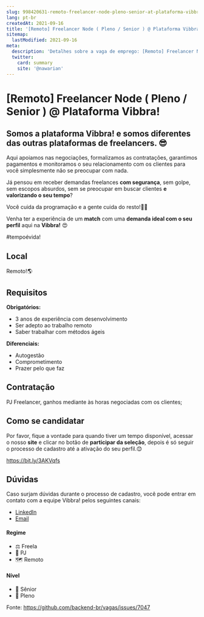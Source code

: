 ```yaml
---
slug: 998420631-remoto-freelancer-node-pleno-senior-at-plataforma-vibbra
lang: pt-br
createdAt: 2021-09-16
title: '[Remoto] Freelancer Node ( Pleno / Senior ) @ Plataforma Vibbra! - Vaga de Emprego'
sitemap:
  lastModified: 2021-09-16
meta:
  description: 'Detalhes sobre a vaga de emprego: [Remoto] Freelancer Node ( Pleno / Senior ) @ Plataforma Vibbra!'
  twitter:
    card: summary
    site: '@nawarian'
---
```


# [Remoto] Freelancer Node ( Pleno / Senior ) @ Plataforma Vibbra!

## Somos a plataforma Vibbra! e **somos diferentes** das outras plataformas de **freelancers**. 😎

Aqui apoiamos nas negociações, formalizamos as contratações, garantimos pagamentos e monitoramos o seu relacionamento com os clientes para você simplesmente não se preocupar com nada.

Já pensou em receber demandas freelances **com segurança**, sem golpe, sem escopos absurdos, sem se preocupar em buscar clientes **e valorizando o seu tempo**?

Você cuida da programação e a gente cuida do resto!🤝😊

Venha ter a experiência de um **match** com uma **demanda ideal com o seu perfil** aqui na **Vibbra!** 😍

#tempoévida!

## Local

Remoto!🌎

## Requisitos

**Obrigatórios:**
- 3 anos de experiência com desenvolvimento
- Ser adepto ao trabalho remoto
- Saber trabalhar com métodos ágeis

**Diferenciais:**
- Autogestão
- Comprometimento
- Prazer pelo que faz

## Contratação

PJ Freelancer, ganhos mediante às horas negociadas com os clientes;

## Como se candidatar

Por favor, fique a vontade para quando tiver um tempo disponível, acessar o nosso **site** e clicar no botão de **participar da seleção**, depois é só seguir o processo de cadastro até a ativação do seu perfil.😊

https://bit.ly/3AKVqfs

## Dúvidas

Caso surjam dúvidas durante o processo de cadastro, você pode entrar em contato com a equipe Vibbra! pelos seguintes canais:

- [LinkedIn](https://www.linkedin.com/in/marina-williamson-47ab85183/)
- [Email](marina.touro@vibbra.com.br)

#### Regime
- ⚖️ Freela
- 🤝 PJ
- 🗺️ Remoto

#### Nível
- 👴 Sênior
- 👨 Pleno



Fonte: https://github.com/backend-br/vagas/issues/7047